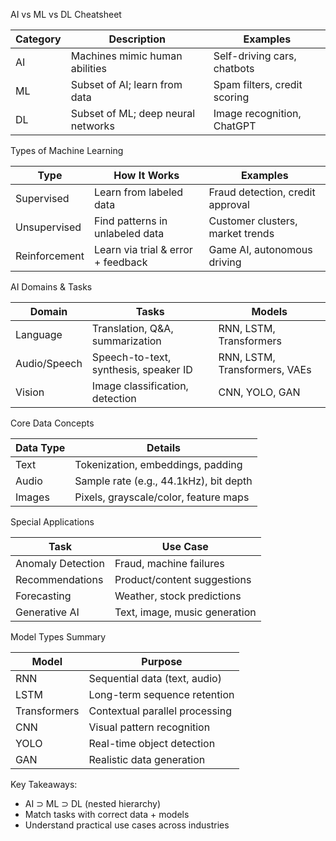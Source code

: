 AI vs ML vs DL Cheatsheet

| **Category**       | **Description**                          | **Examples**                      |
|-------------------|----------------------------------------|----------------------------------|
| AI                | Machines mimic human abilities         | Self-driving cars, chatbots       |
| ML                | Subset of AI; learn from data          | Spam filters, credit scoring      |
| DL                | Subset of ML; deep neural networks     | Image recognition, ChatGPT        |

Types of Machine Learning

| **Type**         | **How It Works**                        | **Examples**                      |
|-----------------|----------------------------------------|----------------------------------|
| Supervised      | Learn from labeled data                | Fraud detection, credit approval  |
| Unsupervised    | Find patterns in unlabeled data        | Customer clusters, market trends  |
| Reinforcement   | Learn via trial & error + feedback     | Game AI, autonomous driving       |

AI Domains & Tasks

| **Domain**       | **Tasks**                              | **Models**                        |
|-----------------|----------------------------------------|----------------------------------|
| Language        | Translation, Q&A, summarization        | RNN, LSTM, Transformers           |
| Audio/Speech    | Speech-to-text, synthesis, speaker ID  | RNN, LSTM, Transformers, VAEs     |
| Vision         | Image classification, detection        | CNN, YOLO, GAN                    |

Core Data Concepts

| **Data Type**    | **Details**                            |
|-----------------|----------------------------------------|
| Text           | Tokenization, embeddings, padding       |
| Audio          | Sample rate (e.g., 44.1kHz), bit depth  |
| Images         | Pixels, grayscale/color, feature maps   |

Special Applications

| **Task**             | **Use Case**                        |
|---------------------|------------------------------------|
| Anomaly Detection  | Fraud, machine failures             |
| Recommendations    | Product/content suggestions         |
| Forecasting        | Weather, stock predictions          |
| Generative AI      | Text, image, music generation       |

Model Types Summary

| **Model**        | **Purpose**                           |
|-----------------|---------------------------------------|
| RNN             | Sequential data (text, audio)         |
| LSTM            | Long-term sequence retention          |
| Transformers    | Contextual parallel processing        |
| CNN             | Visual pattern recognition            |
| YOLO            | Real-time object detection            |
| GAN             | Realistic data generation             |

Key Takeaways:
- AI ⊃ ML ⊃ DL (nested hierarchy)
- Match tasks with correct data + models
- Understand practical use cases across industries
